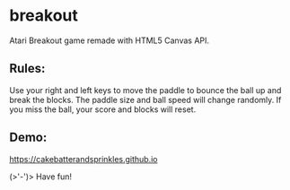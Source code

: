 # breakout

Atari Breakout game remade with HTML5 Canvas API.

## Rules:

Use your right and left keys to move the paddle to bounce the ball up and break the blocks. The paddle size and ball speed will change randomly. If you miss the ball, your score and blocks will reset.

## Demo:

https://cakebatterandsprinkles.github.io

(>'-')> Have fun!
